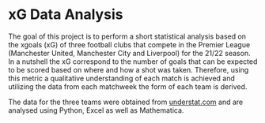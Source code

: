 # xG Data Analysis

The goal of this project is to perform a short statistical analysis based on the xgoals (xG) of three football clubs that compete in the Premier League (Manchester United, Manchester City and Liverpool) for the 21/22 season. In a nutshell the xG correspond to the number of goals that can be expected to be scored based on where and how a shot was taken. Therefore, using this metric a qualitative understanding of each match is achieved and utilizing the data from each matchweek the form of each team is derived.

The data for the three teams were obtained from [understat.com](https://understat.com/) and are analysed using Python, Excel as well as Mathematica.
